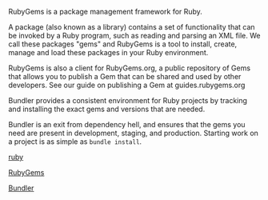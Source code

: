 RubyGems is a package management framework for Ruby.

A package (also known as a library) contains a set of functionality that can be invoked by a Ruby program, such as reading and parsing an XML file. We call these packages "gems" and RubyGems is a tool to install, create, manage and load these packages in your Ruby environment.

RubyGems is also a client for RubyGems.org, a public repository of Gems that allows you to publish a Gem that can be shared and used by other developers. See our guide on publishing a Gem at guides.rubygems.org


Bundler provides a consistent environment for Ruby projects by tracking and installing the exact gems and versions that are needed.

Bundler is an exit from dependency hell, and ensures that the gems you need are present in development, staging, and production. Starting work on a project is as simple as `bundle install`.

[ruby](https://www.ruby-lang.org/en/)

[RubyGems](https://github.com/rubygems/rubygems)

[Bundler](https://bundler.io/)

